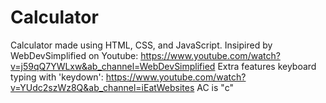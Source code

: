 # Calculator

Calculator made using HTML, CSS, and JavaScript.
Insipired by WebDevSimplified on Youtube: https://www.youtube.com/watch?v=j59qQ7YWLxw&ab_channel=WebDevSimplified
Extra features keyboard typing with 'keydown': https://www.youtube.com/watch?v=YUdc2szWz8Q&ab_channel=iEatWebsites
AC is "c"
